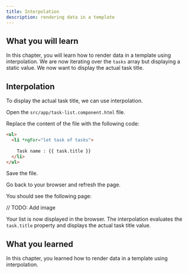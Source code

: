 ```yaml
---
title: Interpolation
description: rendering data in a template
---
```


## What you will learn

In this chapter, you will learn how to render data in a template using interpolation.
We are now iterating over the `tasks` array but displaying a static value.
We now want to display the actual task title.

## Interpolation

To display the actual task title, we can use interpolation.

Open the `src/app/task-list.component.html` file.

Replace the content of the file with the following code:

```html ins={"Add interpolation and pass it the task.title property": 3-4}
<ul>
  <li *ngFor="let task of tasks">
      
    Task name : {{ task.title }}
  </li>
</ul>
```

Save the file.

Go back to your browser and refresh the page.

You should see the following page:

// TODO: Add image

Your list is now displayed in the browser.
The interpolation evaluates the `task.title` property and displays the actual task title value.

## What you learned

In this chapter, you learned how to render data in a template using interpolation.
